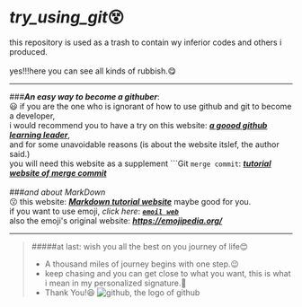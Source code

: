 # ***try_using_git***😵
this repository is used as a trash to contain wy inferior codes and others i produced.
<br><br>
yes!!!here you can see all kinds of rubbish.:yum:
 - - -
###***An easy way to become a githuber***:<br>😃
if you are the one who is ignorant of how to use github and git to become a developer,<br>
i would recommend you to have a try on this website: ***[a goood github learning leader](https://learngitbranching.js.org/?locale=zh_CN "I think it is the best tutorial website")***,<br>
and for some unavoidable reasons (is about the website itslef, the author said.)<br>
you will need this website as a supplement ```Git ``merge commit``: ***[tutorial website of merge commit ](https://zhuanlan.zhihu.com/p/139321091 "I take it randomly on search engine, though")***<br>
<br>
###*and about MarkDown*<br>:kissing:
this website: ***[Markdown tutorial website](https://markdown.com.cn/basic-syntax/emphasis.html "really good, maybe it really is the greatest document as he sait")*** maybe good for you.<br>
if you want to use emoji, *click here*: ***[`emoil web`](https://gist.github.com/rxaviers/7360908 "obviously simple and useful")***<br>
also the emoji's original website: ***<https://emojipedia.org/>***<br>
 - - -
>#####at last: wish you all the best on you journey of life:blush:
><br>
> - A thousand miles of journey begins with one step.:wink:
> - keep chasing and you can get close to what you want, this is what i mean in my personalized signature.:running:
> - Thank You!😆
    ![github, the logo of github](/user/nemo/desktop/github.jpg "github_logo")
